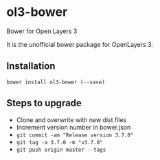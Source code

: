 ol3-bower
================

Bower for Open Layers 3

It is the unofficial bower package for OpenLayers 3.

## Installation
`bower install ol3-bower (--save)`

## Steps to upgrade
* Clone and overwrite with new dist files
* Increment version number in bower.json
* `git commit -am "Release version 3.7.0"`
* `git tag -a 3.7.0 -m "v3.7.0"`
* `git push origin master --tags`
